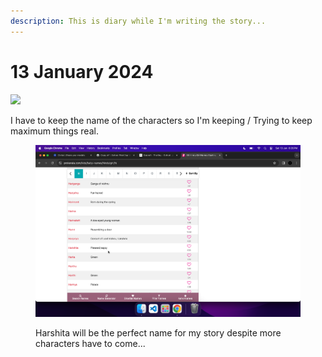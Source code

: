 ```yaml
---
description: This is diary while I'm writing the story...
---
```


# 13 January 2024

![](file:///var/folders/tt/r008nsgs2njgmym58v3s3p480000gn/T/TemporaryItems/NSIRD\_screencaptureui\_7JYPRq/Screenshot%202024-01-13%20at%206.35.29%E2%80%AFPM.png)





I have to keep the name of the characters so I'm keeping / Trying to keep maximum things real.







<figure><img src="../.gitbook/assets/image.png" alt=""><figcaption><p>Harshita will be the perfect name for my story despite more characters have to come...</p></figcaption></figure>
